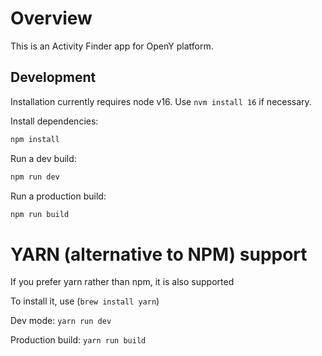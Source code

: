 # Overview

This is an Activity Finder app for OpenY platform.

## Development

Installation currently requires node v16. Use `nvm install 16` if necessary.

Install dependencies:

```bash
npm install
```

Run a dev build:

```bash
npm run dev
```

Run a production build:

```bash
npm run build
```

# YARN (alternative to NPM) support

If you prefer yarn rather than npm, it is also supported

To install it, use (`brew install yarn`)

Dev mode: `yarn run dev`

Production build: `yarn run build`
